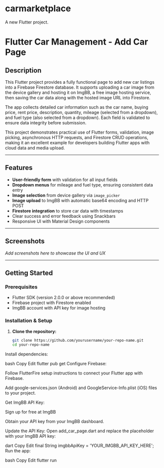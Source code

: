 # carmarketplace

A new Flutter project.

# Flutter Car Management - Add Car Page

## Description

This Flutter project provides a fully functional page to add new car listings into a Firebase Firestore database. It supports uploading a car image from the device gallery and hosting it on ImgBB, a free image hosting service, then saving the car data along with the hosted image URL into Firestore.

The app collects detailed car information such as the car name, buying price, rent price, description, quantity, mileage (selected from a dropdown), and fuel type (also selected from a dropdown). Each field is validated to ensure data integrity before submission.

This project demonstrates practical use of Flutter forms, validation, image picking, asynchronous HTTP requests, and Firestore CRUD operations, making it an excellent example for developers building Flutter apps with cloud data and media upload.

---

## Features

- **User-friendly form** with validation for all input fields
- **Dropdown menus** for mileage and fuel type, ensuring consistent data entry
- **Image selection** from device gallery via `image_picker`
- **Image upload** to ImgBB with automatic base64 encoding and HTTP POST
- **Firestore integration** to store car data with timestamps
- Clear success and error feedback using Snackbars
- Responsive UI with Material Design components

---

## Screenshots

*Add screenshots here to showcase the UI and UX*

---

## Getting Started

### Prerequisites

- Flutter SDK (version 2.0.0 or above recommended)
- Firebase project with Firestore enabled
- ImgBB account with API key for image hosting

### Installation & Setup

1. **Clone the repository:**
   ```bash
   git clone https://github.com/yourusername/your-repo-name.git
   cd your-repo-name
Install dependencies:

bash
Copy
Edit
flutter pub get
Configure Firebase:

Follow FlutterFire setup instructions to connect your Flutter app with Firebase.

Add google-services.json (Android) and GoogleService-Info.plist (iOS) files to your project.

Get ImgBB API Key:

Sign up for free at ImgBB

Obtain your API key from your ImgBB dashboard.

Update the API Key:
Open add_car_page.dart and replace the placeholder with your ImgBB API key:

dart
Copy
Edit
final String imgbbApiKey = 'YOUR_IMGBB_API_KEY_HERE';
Run the app:

bash
Copy
Edit
flutter run
